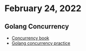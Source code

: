 # February 24, 2022

## Golang Concurrency
* [Concurrency book](https://www.golang-book.com/books/intro/10)
* [Golang concurrency practice](https://github.com/mateors/golang/blob/master/tooling.md)

